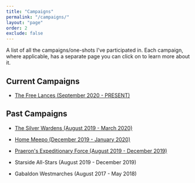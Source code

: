 ```yaml
---
title: "Campaigns"
permalink: "/campaigns/"
layout: "page"
order: 2
exclude: false
---
```


A list of all the campaigns/one-shots I've participated in. Each campaign, where applicable, has a separate page you can click on to learn more about it. 

## Current Campaigns

- <a href="https://magicalmusings.github.io/campaigns/free-lances/">The Free Lances (September 2020 - PRESENT)</a>

## Past Campaigns

- <a href="https://magicalmusings.github.io/campaigns/silver-wardens/"> The Silver Wardens (August 2019 - March 2020) </a>
- <a href="https://magicalmusings.github.io/campaigns/home-meepo/"> Home Meepo (December 2019 - January 2020) </a>
- <a href="https://magicalmusings.github.io/campaigns/pmef/"> Praeron's Expeditionary Force (August 2019 - December 2019) </a>


- Starside All-Stars (August 2019 - December 2019)
- Gabaldon Westmarches (August 2017 - May 2018)
